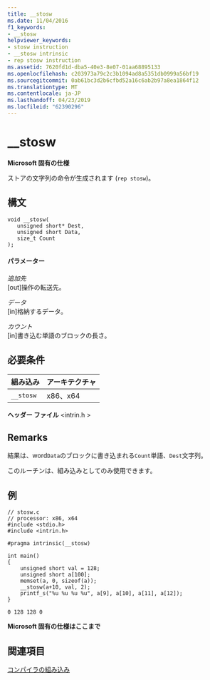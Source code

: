 ```yaml
---
title: __stosw
ms.date: 11/04/2016
f1_keywords:
- __stosw
helpviewer_keywords:
- stosw instruction
- __stosw intrinsic
- rep stosw instruction
ms.assetid: 7620fd1d-dba5-40e3-8e07-01aa68895133
ms.openlocfilehash: c203973a79c2c3b1094ad8a5351db0999a56bf19
ms.sourcegitcommit: 0ab61bc3d2b6cfbd52a16c6ab2b97a8ea1864f12
ms.translationtype: MT
ms.contentlocale: ja-JP
ms.lasthandoff: 04/23/2019
ms.locfileid: "62390296"
---
```

# <a name="stosw"></a>__stosw

**Microsoft 固有の仕様**

ストアの文字列の命令が生成されます (`rep stosw`)。

## <a name="syntax"></a>構文

```
void __stosw(
   unsigned short* Dest,
   unsigned short Data,
   size_t Count
);
```

#### <a name="parameters"></a>パラメーター

*追加先*<br/>
[out]操作の転送先。

*データ*<br/>
[in]格納するデータ。

*カウント*<br/>
[in]書き込む単語のブロックの長さ。

## <a name="requirements"></a>必要条件

|組み込み|アーキテクチャ|
|---------------|------------------|
|`__stosw`|x86、x64|

**ヘッダー ファイル** \<intrin.h >

## <a name="remarks"></a>Remarks

結果は、word`Data`のブロックに書き込まれる`Count`単語、`Dest`文字列。

このルーチンは、組み込みとしてのみ使用できます。

## <a name="example"></a>例

```
// stosw.c
// processor: x86, x64
#include <stdio.h>
#include <intrin.h>

#pragma intrinsic(__stosw)

int main()
{
    unsigned short val = 128;
    unsigned short a[100];
    memset(a, 0, sizeof(a));
    __stosw(a+10, val, 2);
    printf_s("%u %u %u %u", a[9], a[10], a[11], a[12]);
}
```

```Output
0 128 128 0
```

**Microsoft 固有の仕様はここまで**

## <a name="see-also"></a>関連項目

[コンパイラの組み込み](../intrinsics/compiler-intrinsics.md)